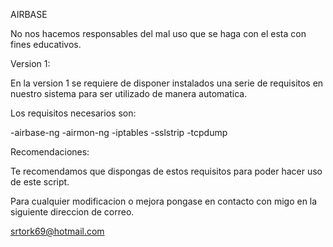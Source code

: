 
AIRBASE

No nos hacemos responsables del mal uso que se haga con el esta con fines educativos.


Version 1:

En la version 1 se requiere de disponer instalados una serie de requisitos en nuestro sistema para ser utilizado de manera automatica.

Los requisitos necesarios son:

-airbase-ng
-airmon-ng
-iptables
-sslstrip
-tcpdump



Recomendaciones:

Te recomendamos que dispongas de estos requisitos para poder hacer uso de este script.

Para cualquier modificacion o mejora pongase en contacto con migo en la siguiente direccion de correo.

srtork69@hotmail.com





